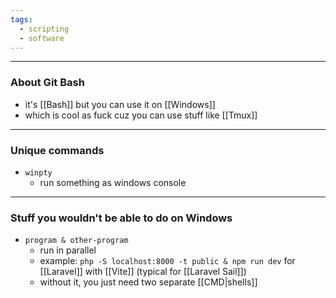 ```yaml
---
tags:
  - scripting
  - software
---
```

---

### About Git Bash

- it's [[Bash]] but you can use it on [[Windows]]
- which is cool as fuck cuz you can use stuff like [[Tmux]]

---

### Unique commands

- `winpty`
	- run something as windows console

---

### Stuff you wouldn't be able to do on Windows

- `program & other-program`
	- run in parallel
	- example: `php -S localhost:8000 -t public & npm run dev` for [[Laravel]] with [[Vite]] (typical for [[Laravel Sail]])
	- without it, you just need two separate [[CMD|shells]]